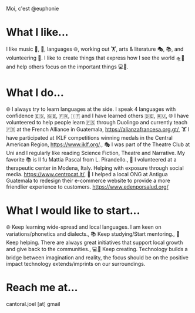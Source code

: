 Moi, c'est @euphonie

# What I like...
I like music 🎹, 🎸, languages 🌐, working out 🏋️, arts & literature 🎭, 📚, and volunteering 🌱. 
I like to create things that express how I see the world 🛸🎨 and help others focus on the important things 💻🚀.

# What I do...
🌐 I always try to learn languages at the side. I speak 4 languages with confidence 🇪🇸, 🇬🇧, 🇫🇷, 🇮🇹 and I have learned others 🇩🇪, 🇷🇺,
🌐 I have volunteered to help people learn 🇪🇸 through Duolingo and currently teach 🇫🇷 at the French Alliance in Guatemala, https://alianzafrancesa.org.gt/,
🏋️ I have participated at IKLF competitions winning medals in the Central American Region, https://www.iklf.org/.,
🎭 I was part of the Theatre Club at Uni and I regularly like reading Science Fiction, Theatre and Narrative. My favorite 📚 is Il fu Mattia Pascal from L. Pirandello.,
🌱 I volunteered at a therapeutic center in Modena, Italy. Helping with exposure through social media. https://www.centrocat.it/,
🌱 I helped a local ONG at Antigua Guatemala to redesign their e-commerce website to provide a more friendlier experience to customers. https://www.edenporsalud.org/

# What I would like to start...
🌐 Keep learning wide-spread and local languages. I am keen on variations/phonetics and dialects.,
📚 Keep studying/Start mentoring.,
🌱 Keep helping. There are always great initiatives that support local growth and give back to the communities.,
💻🚀 Keep creating. Technology builds a bridge between imagination and reality, the focus should be on the positive impact technology extends/imprints on our surroundings.

# Reach me at...
cantoral.joel [at] gmail
<!---
euphonie/euphonie is a ✨ special ✨ repository because its `README.md` (this file) appears on your GitHub profile.
You can click the Preview link to take a look at your changes.
--->
